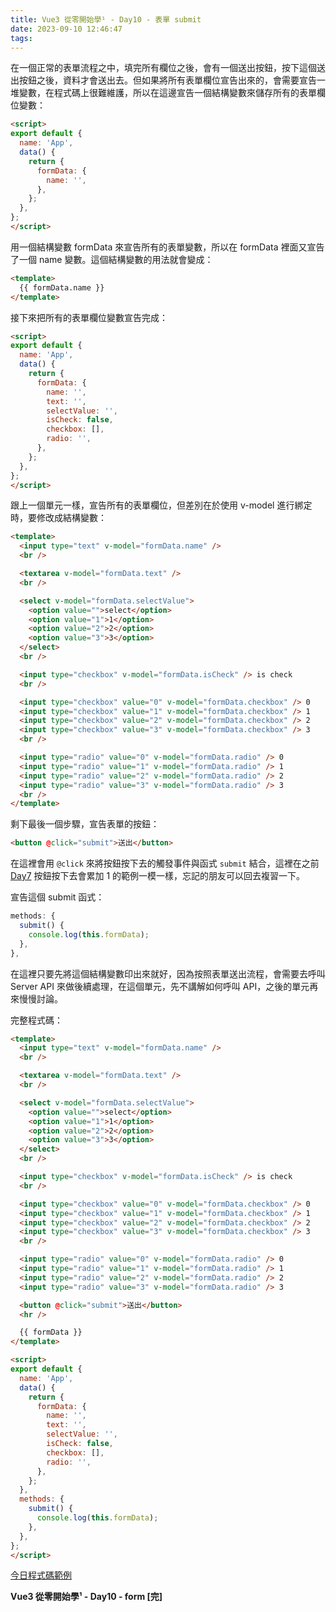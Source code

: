 ```yaml
---
title: Vue3 從零開始學¹ - Day10 - 表單 submit
date: 2023-09-10 12:46:47
tags:
---
```

在一個正常的表單流程之中，填完所有欄位之後，會有一個送出按鈕，按下這個送出按鈕之後，資料才會送出去。但如果將所有表單欄位宣告出來的，會需要宣告一堆變數，在程式碼上很難維護，所以在這邊宣告一個結構變數來儲存所有的表單欄位變數：

```html
<script>
export default {
  name: 'App',
  data() {
    return {
      formData: {
        name: '',
      },
    };
  },
};
</script>
```

用一個結構變數 formData 來宣告所有的表單變數，所以在 formData 裡面又宣告了一個 name 變數。這個結構變數的用法就會變成：

```html
<template>
  {{ formData.name }}
</template>
```

接下來把所有的表單欄位變數宣告完成：

```html
<script>
export default {
  name: 'App',
  data() {
    return {
      formData: {
        name: '',
        text: '',
        selectValue: '',
        isCheck: false,
        checkbox: [],
        radio: '',
      },
    };
  },
};
</script>
```

跟上一個單元一樣，宣告所有的表單欄位，但差別在於使用 v-model 進行綁定時，要修改成結構變數：

```html
<template>
  <input type="text" v-model="formData.name" />
  <br />

  <textarea v-model="formData.text" />
  <br />

  <select v-model="formData.selectValue">
    <option value="">select</option>
    <option value="1">1</option>
    <option value="2">2</option>
    <option value="3">3</option>
  </select>
  <br />

  <input type="checkbox" v-model="formData.isCheck" /> is check
  <br />

  <input type="checkbox" value="0" v-model="formData.checkbox" /> 0
  <input type="checkbox" value="1" v-model="formData.checkbox" /> 1
  <input type="checkbox" value="2" v-model="formData.checkbox" /> 2
  <input type="checkbox" value="3" v-model="formData.checkbox" /> 3
  <br />

  <input type="radio" value="0" v-model="formData.radio" /> 0
  <input type="radio" value="1" v-model="formData.radio" /> 1
  <input type="radio" value="2" v-model="formData.radio" /> 2
  <input type="radio" value="3" v-model="formData.radio" /> 3
  <br />
</template>
```

剩下最後一個步驟，宣告表單的按鈕：

```html
<button @click="submit">送出</button>
```

在這裡會用 `@click` 來將按鈕按下去的觸發事件與函式 `submit` 結合，這裡在之前 [Day7](https://ithelp.ithome.com.tw/articles/10315665) 按鈕按下去會累加 1 的範例一模一樣，忘記的朋友可以回去複習一下。

宣告這個 submit 函式：

```javascript
methods: {
  submit() {
    console.log(this.formData);
  },
},
```

在這裡只要先將這個結構變數印出來就好，因為按照表單送出流程，會需要去呼叫 Server API 來做後續處理，在這個單元，先不講解如何呼叫 API，之後的單元再來慢慢討論。

完整程式碼：

```html
<template>
  <input type="text" v-model="formData.name" />
  <br />

  <textarea v-model="formData.text" />
  <br />

  <select v-model="formData.selectValue">
    <option value="">select</option>
    <option value="1">1</option>
    <option value="2">2</option>
    <option value="3">3</option>
  </select>
  <br />

  <input type="checkbox" v-model="formData.isCheck" /> is check
  <br />

  <input type="checkbox" value="0" v-model="formData.checkbox" /> 0
  <input type="checkbox" value="1" v-model="formData.checkbox" /> 1
  <input type="checkbox" value="2" v-model="formData.checkbox" /> 2
  <input type="checkbox" value="3" v-model="formData.checkbox" /> 3
  <br />

  <input type="radio" value="0" v-model="formData.radio" /> 0
  <input type="radio" value="1" v-model="formData.radio" /> 1
  <input type="radio" value="2" v-model="formData.radio" /> 2
  <input type="radio" value="3" v-model="formData.radio" /> 3

  <button @click="submit">送出</button>
  <hr />

  {{ formData }}
</template>

<script>
export default {
  name: 'App',
  data() {
    return {
      formData: {
        name: '',
        text: '',
        selectValue: '',
        isCheck: false,
        checkbox: [],
        radio: '',
      },
    };
  },
  methods: {
    submit() {
      console.log(this.formData);
    },
  },
};
</script>
```

[今日程式碼範例](https://stackblitz.com/edit/vue-gwrwuy?file=src%2FApp.vue)

**Vue3 從零開始學¹ - Day10 - form [完]**